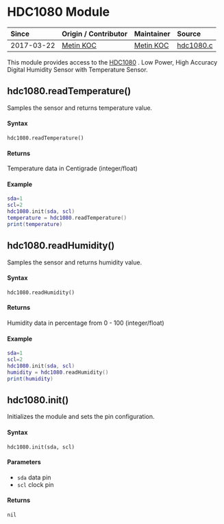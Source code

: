 # HDC1080 Module
| Since  | Origin / Contributor  | Maintainer  | Source  |
| :----- | :-------------------- | :---------- | :------ |
| 2017-03-22 | [Metin KOC](https://github.com/saucompeng) | [Metin KOC](https://github.com/saucompeng) | [hdc1080.c](../../../app/modules/hdc1080.c)|


This module provides access to the [HDC1080](http://www.ti.com/product/HDC1080) . Low Power, High Accuracy Digital Humidity Sensor with Temperature Sensor.

## hdc1080.readTemperature()
Samples the sensor and returns temperature value.

#### Syntax
`hdc1080.readTemperature()`

#### Returns
Temperature data in Centigrade (integer/float)

#### Example
```lua
sda=1
scl=2
hdc1080.init(sda, scl)
temperature = hdc1080.readTemperature()
print(temperature)
```

## hdc1080.readHumidity()
Samples the sensor and returns humidity value.

#### Syntax
`hdc1080.readHumidity()`

#### Returns
Humidity data in percentage from 0 - 100 (integer/float)

#### Example
```lua
sda=1
scl=2
hdc1080.init(sda, scl)
humidity = hdc1080.readHumidity()
print(humidity)
```

## hdc1080.init()
Initializes the module and sets the pin configuration.

#### Syntax
`hdc1080.init(sda, scl)`

#### Parameters
- `sda` data pin
- `scl` clock pin

#### Returns
`nil`
